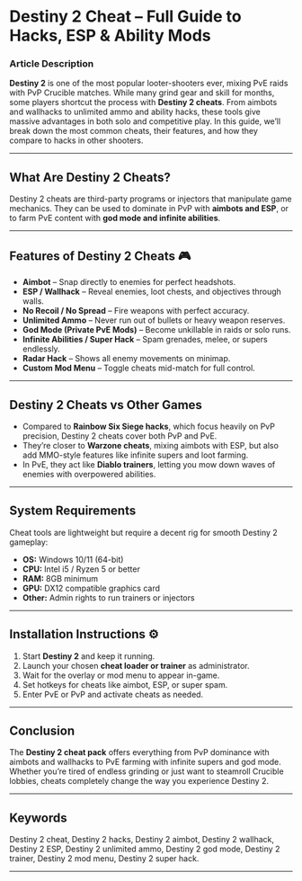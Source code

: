 # Destiny 2 Cheat – Full Guide to Hacks, ESP & Ability Mods

### Article Description

**Destiny 2** is one of the most popular looter-shooters ever, mixing PvE raids with PvP Crucible matches. While many grind gear and skill for months, some players shortcut the process with **Destiny 2 cheats**. From aimbots and wallhacks to unlimited ammo and ability hacks, these tools give massive advantages in both solo and competitive play. In this guide, we’ll break down the most common cheats, their features, and how they compare to hacks in other shooters.

---

## What Are Destiny 2 Cheats?

Destiny 2 cheats are third-party programs or injectors that manipulate game mechanics. They can be used to dominate in PvP with **aimbots and ESP**, or to farm PvE content with **god mode and infinite abilities**.

---

## Features of Destiny 2 Cheats 🎮

* **Aimbot** – Snap directly to enemies for perfect headshots.
* **ESP / Wallhack** – Reveal enemies, loot chests, and objectives through walls.
* **No Recoil / No Spread** – Fire weapons with perfect accuracy.
* **Unlimited Ammo** – Never run out of bullets or heavy weapon reserves.
* **God Mode (Private PvE Mods)** – Become unkillable in raids or solo runs.
* **Infinite Abilities / Super Hack** – Spam grenades, melee, or supers endlessly.
* **Radar Hack** – Shows all enemy movements on minimap.
* **Custom Mod Menu** – Toggle cheats mid-match for full control.

---

## Destiny 2 Cheats vs Other Games

* Compared to **Rainbow Six Siege hacks**, which focus heavily on PvP precision, Destiny 2 cheats cover both PvP and PvE.
* They’re closer to **Warzone cheats**, mixing aimbots with ESP, but also add MMO-style features like infinite supers and loot farming.
* In PvE, they act like **Diablo trainers**, letting you mow down waves of enemies with overpowered abilities.

---

## System Requirements

Cheat tools are lightweight but require a decent rig for smooth Destiny 2 gameplay:

* **OS:** Windows 10/11 (64-bit)
* **CPU:** Intel i5 / Ryzen 5 or better
* **RAM:** 8GB minimum
* **GPU:** DX12 compatible graphics card
* **Other:** Admin rights to run trainers or injectors

---

## Installation Instructions ⚙️

1. Start **Destiny 2** and keep it running.
2. Launch your chosen **cheat loader or trainer** as administrator.
3. Wait for the overlay or mod menu to appear in-game.
4. Set hotkeys for cheats like aimbot, ESP, or super spam.
5. Enter PvE or PvP and activate cheats as needed.

---

## Conclusion

The **Destiny 2 cheat pack** offers everything from PvP dominance with aimbots and wallhacks to PvE farming with infinite supers and god mode. Whether you’re tired of endless grinding or just want to steamroll Crucible lobbies, cheats completely change the way you experience Destiny 2.

---

## Keywords

Destiny 2 cheat, Destiny 2 hacks, Destiny 2 aimbot, Destiny 2 wallhack, Destiny 2 ESP, Destiny 2 unlimited ammo, Destiny 2 god mode, Destiny 2 trainer, Destiny 2 mod menu, Destiny 2 super hack.

---
